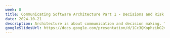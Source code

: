 ```yaml
---
week: 8
title: Communicating Software Architecture Part 1 - Decisions and Risk
date: 2024-10-21
description: Architecture is about communication and decision making. This lecture covers how architects analyze architectural risk in order to determine which decisions needs to be communicated to the rest of the team.
googleSlidesUrl: https://docs.google.com/presentation/d/1Cc3QKophzibG2vVIt3xnQJe1H8nkSAx9dgrgyEQPFYQ/
---
```

